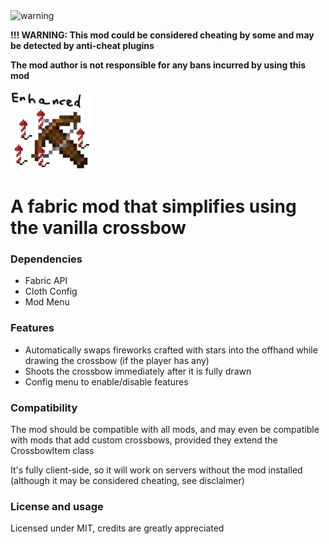 <img src="https://cdn-icons-png.flaticon.com/256/4201/4201973.png" alt="warning" width="64"/>

**!!! WARNING: This mod could be considered cheating by some and may be detected by anti-cheat plugins**

**The mod author is not responsible for any bans incurred by using this mod**

<img src="/src/main/resources/assets/crossbowenhanced/icon.png" alt="drawing" width="128"/>

# A fabric mod that simplifies using the vanilla crossbow

### Dependencies

- Fabric API
- Cloth Config
- Mod Menu

### Features

- Automatically swaps fireworks crafted with stars into the offhand while drawing the crossbow (if the player has any)
- Shoots the crossbow immediately after it is fully drawn
- Config menu to enable/disable features

### Compatibility

The mod should be compatible with all mods, and may even be compatible with mods that add custom crossbows, provided they extend the CrossbowItem class

It's fully client-side, so it will work on servers without the mod installed (although it may be considered cheating, see disclaimer)

### License and usage

Licensed under MIT, credits are greatly appreciated
